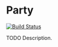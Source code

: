 # Party

[![Build Status](https://travis-ci.org/githubuser/Party.png)](https://travis-ci.org/githubuser/Party)

TODO Description.
